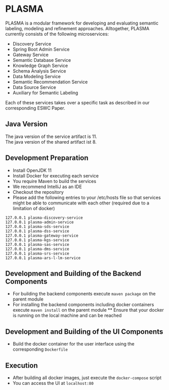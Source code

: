 # PLASMA

PLASMA is a modular framework for developing and evaluating semantic labeling, modeling and refinement approaches. Alltogether, PLASMA currently consists of the following microservices: 

* Discovery Service 
* Spring Boot Admin Service
* Gateway Service
* Semantic Database Service
* Knowledge Graph Service
* Schema Analysis Service
* Data Modeling Service 
* Semantic Recommendation Service
* Data Source Service 
* Auxiliary for Semantic Labeling

Each of these services takes over a specific task as described in our corresponding ESWC Paper. 

## Java Version
The java version of the service artifact is 11.  
The java version of the shared artifact ist 8.

## Development Preparation
* Install OpenJDK 11
* Install Docker for executing each service
* You require Maven to build the services
* We recommend IntelliJ as an IDE
* Checkout the repository
* Please add the following entries to your /etc/hosts file so that services might be able to communicate with each other (required due to a limitation of docker)
```
127.0.0.1 plasma-discovery-service
127.0.0.1 plasma-admin-service
127.0.0.1 plasma-sds-service
127.0.0.1 plasma-dss-service
127.0.0.1 plasma-gateway-service
127.0.0.1 plasma-kgs-service
127.0.0.1 plasma-sas-service
127.0.0.1 plasma-dms-service
127.0.0.1 plasma-srs-service
127.0.0.1 plasma-ars-l-lm-service
```

## Development and Building of the Backend Components
* For building the backend components execute ```maven package``` on the parent module
* For installing the backend components including docker containers execute ```maven install``` on the parent module
** Ensure that your docker is running on the local machine and can be reached

## Development and Building of the UI Components
* Build the docker container for the user interface using the corresponding ```Dockerfile```

## Execution
* After building all docker images, just execute the ```docker-compose``` script
* You can access the UI at ```localhost:80```
